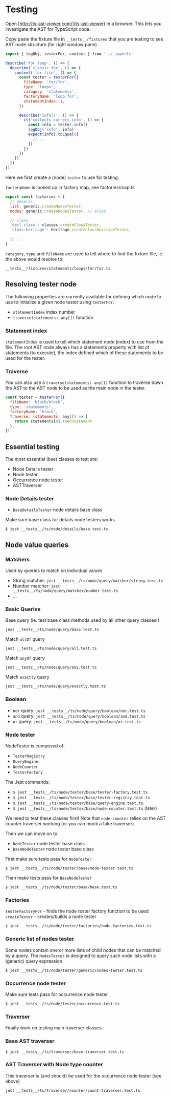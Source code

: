 # Testing

Open [http://ts-ast-viewer.com/](ts-ast-viewer) in a browser.
This lets you investigate the AST for TypeScript code.

Copy paste the fixture file in `__tests__/fixtures` that you are testing to see AST node structure (far right window pane)

```js
import { logObj, testerFor, context } from '../_imports'

describe('for loop', () => {
  describe('classic for', () => {
    context('for file', () => {
      const tester = testerFor({
        fileName: 'for/for',
        type: 'loops',
        category: 'statements',
        factoryName: 'loop.for',
        statementIndex: 1,
      })

      describe('info()', () => {
        it('collects correct info', () => {
          const info = tester.info()
          logObj('info', info)
          expect(info).toEqual({
            // ...
          })
        })
      })
    })
  })
})
```

Here we first create a (node) `tester` to use for testing.

`factoryName` is looked up in factory map, see factories/map.ts

```js
export const factories = {
  // generic
  list: generic.createNodesTester,
  nodes: generic.createNodesTester, // alias

  // class
  'decl.class': classes.createClassTester,
  'class.heritage': heritage.createClassHeritageTester,

  // ...
}
```

`category`, `type` and `fileName` are used to tell where to find the fixture file, ie. the above would resolve to:

`__tests__/fixtures/statements/loops/for/for.ts`

## Resolving tester node

The following properties are currently available for defining which node to use to initialize a given node tester using `testerFor`.

* `statementIndex` index number
* `traverse(statements: any[])` function

### Statement index

`statementIndex` is used to tell which statement node (index) to use from the file. The root AST node always has a statements property with list of statements (to execute), the index defined which of these statements to be used for the tester.

### Traverse

You can also use a `traverse(statements: any[])` function to traverse down the AST to the AST node to be used as the main node in the tester.

```js
const tester = testerFor({
  fileName: 'block/block',
  type: 'statements',
  factoryName: 'block',
  traverse: (statements: any[]) => {
    return statements[0].thenStatement
  },
})
```

## Essential testing

The most essential (bse) classes to test are:

* Node Details tester
* Node tester
* Occurrence node tester
* ASTTraverser

### Node Details tester

* `BaseDetailsTester` node details base class

Make sure base class for details node testers works

`$ jest __tests__/ts/node/details/base.test.ts`

## Node value queries

### Matchers

Used by queries to match on individual values

* String matcher: `jest __tests__/ts/node/query/matcher/string.test.ts`
* Number matcher: `jest __tests__/ts/node/query/matcher/number.test.ts`
* ...

### Basic Queries

Base query (ie. test base class methods used by all other query classes!)

`jest __tests__/ts/node/query/base.test.ts`

Match `allOf` query

`jest __tests__/ts/node/query/all.test.ts`

Match `anyOf` query

`jest __tests__/ts/node/query/any.test.ts`

Match `exactly` query

`jest __tests__/ts/node/query/exactly.test.ts`

### Boolean

* `not` query: `jest __tests__/ts/node/query/boolean/not.test.ts`
* `and` query: `jest __tests__/ts/node/query/boolean/and.test.ts`
* `or` query: `jest __tests__/ts/node/query/boolean/or.test.ts`

### Node tester

NodeTester is composed of:

* `TesterRegistry`
* `QueryEngine`
* `NodeCounter`
* `TesterFactory`

The Jest commands:

* `$ jest __tests__/ts/node/tester/base/tester-factory.test.ts`
* `$ jest __tests__/ts/node/tester/base/tester-registry.test.ts`
* `$ jest __tests__/ts/node/tester/base/query-engine.test.ts`
* `$ jest __tests__/ts/node/tester/base/node-counter.test.ts` (later)

We need to test these classes first! Note that `node-counter` relies on the AST counter traverser working (or you can mock a fake traverser).

Then we can move on to:

* `NodeTester` node tester base class
* `BaseNodeTester` node tester base class

First make sure tests pass for `NodeTester`

`$ jest __tests__/ts/node/tester/base/node-tester.test.ts`

Then make tests pass for `BaseNodeTester`

`$ jest __tests__/ts/node/tester/base/base.test.ts`

### Factories

`testerFactoryFor` - finds the node tester factory function to be used
`createTester` - creates/builds a node tester

`$ jest __tests__/ts/node/tester/factories/node-factories.test.ts`

### Generic list of nodes tester

Some nodes contain one or more lists of child nodes that can be matched by a query.
The `NodesTester` is designed to query such node lists with a (generic) query expression

`$ jest __tests__/ts/node/tester/generic/nodes-tester.test.ts`

### Occurrence node tester

Make sure tests pass for occurrence node tester

`$ jest __tests__/ts/node/tester/occurrence.test.ts`

### Traverser

Finally work on testing main traverser classes:

### Base AST traverser

`$ jest __tests__/ts/traverser/base-traverser.test.ts`

### AST Traverser with Node type counter

This traverser is (and should) be used for the occurrence node tester (see above)

`jest __tests__/ts/traverser/counter/count-traverser.test.ts`
